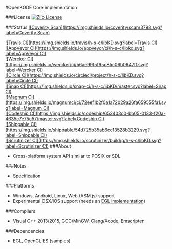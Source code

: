 #OpenKODE Core implementation

###License
[![Zlib License](http://img.shields.io/:license-zlib-blue.svg)](http://opensource.org/licenses/Zlib)  

###Status
[![Coverity Scan](https://img.shields.io/coverity/scan/3798.svg?label=Coverity Scan)](https://scan.coverity.com/projects/h-s-c-libkd)  
  
[![Travis CI](https://img.shields.io/travis/h-s-c/libKD.svg?label=Travis CI)](https://travis-ci.org/h-s-c/libKD)  
[![AppVeyor CI](https://img.shields.io/appveyor/ci/h-s-c/libkd.svg?label=AppVeyor CI)](https://ci.appveyor.com/project/h-s-c/libkd)  
[![Wercker CI](https://img.shields.io/wercker/ci/56ae99f5f95c85c06b0647ff.svg?label=Wercker CI)](https://app.wercker.com/project/bykey/a66602fbf8c8e1c3b187ed6924b545ee)  
[![Circle CI](https://img.shields.io/circleci/project/h-s-c/libKD.svg?label=Circle CI)](https://circleci.com/gh/h-s-c/libKD)  
[![Snap CI](https://img.shields.io/snap-ci/h-s-c/libKD/master.svg?label=Snap CI)](https://snap-ci.com/h-s-c/libKD/branch/master)  
[![Magnum CI](https://img.shields.io/magnumci/ci/72eef1b2f0a1a72b29a26fa659555fa1.svg?label=Magnum CI)](https://magnum-ci.com/public/542638d0bab22cb5830b/builds)  
[![Codeship CI](https://img.shields.io/codeship/653403c0-bb05-0133-f20a-4635c7e75c57/master.svg?label=Codeship CI)](https://codeship.com/projects/135767)  
[![Shippable CI](https://img.shields.io/shippable/54d725b35ab6cc13528b3229.svg?label=Shippable CI)](https://app.shippable.com/projects/54d725b35ab6cc13528b3229)  
[![Scrutinizer CI](https://img.shields.io/scrutinizer/build/g/h-s-c/libKD.svg?label=Scrutinizer CI)](https://scrutinizer-ci.com/g/h-s-c/libKD)
###About
-   Cross-platform system API similar to POSIX or SDL

###Notes
-   [Specification](https://www.khronos.org/registry/kode/)

###Platforms
-   Windows, Android, Linux, Web (ASM.js) support
-   Experimental OSX/iOS support (needs an [EGL implementation](https://github.com/davidandreoletti/libegl/))

###Compilers
-   Visual C++ 2013/2015, GCC/MinGW, Clang/Xcode, Emscripten

###Dependencies
-   EGL, OpenGL ES (samples)
